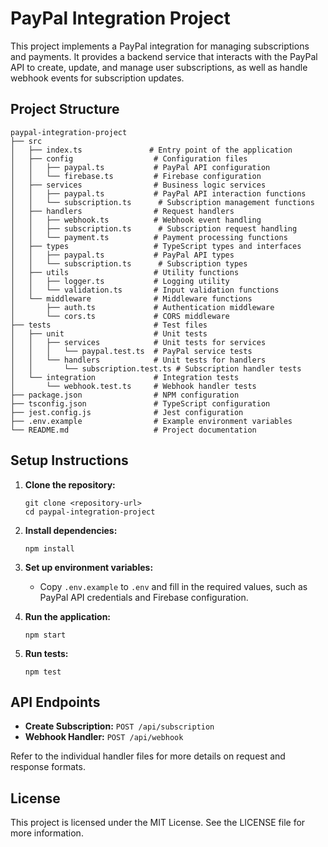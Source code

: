 # PayPal Integration Project

This project implements a PayPal integration for managing subscriptions and payments. It provides a backend service that interacts with the PayPal API to create, update, and manage user subscriptions, as well as handle webhook events for subscription updates.

## Project Structure

```
paypal-integration-project
├── src
│   ├── index.ts               # Entry point of the application
│   ├── config                  # Configuration files
│   │   ├── paypal.ts           # PayPal API configuration
│   │   └── firebase.ts         # Firebase configuration
│   ├── services                # Business logic services
│   │   ├── paypal.ts           # PayPal API interaction functions
│   │   └── subscription.ts      # Subscription management functions
│   ├── handlers                # Request handlers
│   │   ├── webhook.ts          # Webhook event handling
│   │   ├── subscription.ts      # Subscription request handling
│   │   └── payment.ts          # Payment processing functions
│   ├── types                   # TypeScript types and interfaces
│   │   ├── paypal.ts           # PayPal API types
│   │   └── subscription.ts      # Subscription types
│   ├── utils                   # Utility functions
│   │   ├── logger.ts           # Logging utility
│   │   └── validation.ts       # Input validation functions
│   └── middleware              # Middleware functions
│       ├── auth.ts             # Authentication middleware
│       └── cors.ts             # CORS middleware
├── tests                       # Test files
│   ├── unit                    # Unit tests
│   │   ├── services            # Unit tests for services
│   │   │   └── paypal.test.ts  # PayPal service tests
│   │   └── handlers            # Unit tests for handlers
│   │       └── subscription.test.ts # Subscription handler tests
│   └── integration             # Integration tests
│       └── webhook.test.ts     # Webhook handler tests
├── package.json                # NPM configuration
├── tsconfig.json               # TypeScript configuration
├── jest.config.js              # Jest configuration
├── .env.example                # Example environment variables
└── README.md                   # Project documentation
```

## Setup Instructions

1. **Clone the repository:**
   ```
   git clone <repository-url>
   cd paypal-integration-project
   ```

2. **Install dependencies:**
   ```
   npm install
   ```

3. **Set up environment variables:**
   - Copy `.env.example` to `.env` and fill in the required values, such as PayPal API credentials and Firebase configuration.

4. **Run the application:**
   ```
   npm start
   ```

5. **Run tests:**
   ```
   npm test
   ```

## API Endpoints

- **Create Subscription:** `POST /api/subscription`
- **Webhook Handler:** `POST /api/webhook`

Refer to the individual handler files for more details on request and response formats.

## License

This project is licensed under the MIT License. See the LICENSE file for more information.